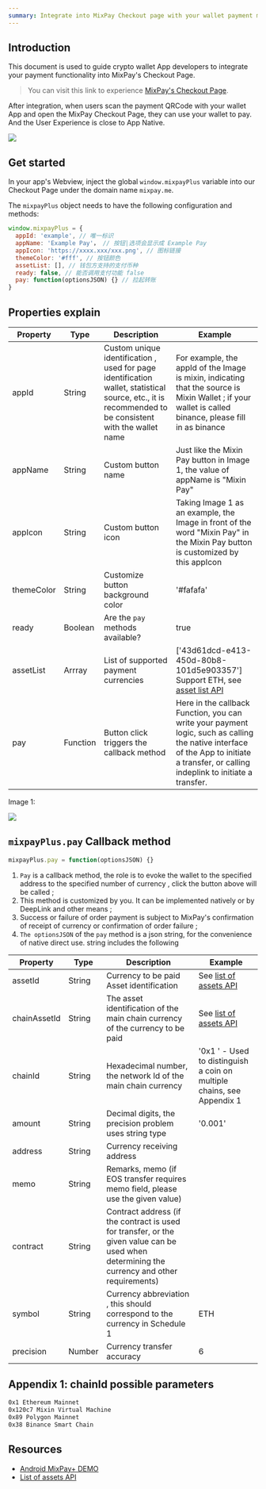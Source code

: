 ```yaml
---
summary: Integrate into MixPay Checkout page with your wallet payment method.
---
```



## Introduction

This document is used to guide crypto wallet App developers to integrate your payment functionality into MixPay's Checkout Page.

> You can visit this link to experience [MixPay's Checkout Page](https://mixpay.me/pay?payeeId=a0d77914-0877-6b47-eb1d-d3f94ed15d6a).

After integration, when users scan the payment QRCode with your wallet App and open the MixPay Checkout Page, they can use your wallet to pay. And the User Experience is close to App Native.



![](https://mixpay.me/developers/images/qrcode.png)


## Get started

In your app's Webview, inject the global `window.mixpayPlus` variable into our Checkout Page under the domain name `mixpay.me`.

The `mixpayPlus` object needs to have the following configuration and methods:

```javascript
window.mixpayPlus = {
  appId: 'example', // 唯一标识
  appName: 'Example Pay'， // 按钮|选项会显示成 Example Pay
  appIcon: 'https://xxxx.xxx/xxx.png', // 图标链接
  themeColor: '#fff', // 按钮颜色
  assetList: [], // 钱包方支持的支付币种
  ready: false, // 能否调用支付功能 false
  pay: function(optionsJSON) {} // 拉起转账
}
```

## Properties explain

| Property | Type | Description | Example |
| ------------ | ------------ | ------------ | ------------ |
| appId | String | Custom unique identification , used for page identification wallet, statistical source, etc., it is recommended to be consistent with the wallet name | For example, the appId of the Image is mixin, indicating that the source is Mixin Wallet ; if your wallet is called binance, please fill in as binance |
| appName | String | Custom button name | Just like the Mixin Pay button in Image 1, the value of appName is "Mixin Pay" |
| appIcon | String | Custom button icon | Taking Image 1 as an example, the Image in front of the word "Mixin Pay" in the Mixin Pay button is customized by this appIcon |
| themeColor | String | Customize button background color | '#fafafa' |
| ready | Boolean | Are the `pay` methods available? | true |
| assetList | Arrray<String> | List of supported payment currencies | ['43d61dcd-e413-450d-80b8-101d5e903357'] Support ETH, see [asset list API](https://api.mixpay.me/v1/setting/assets) |
| pay | Function | Button click triggers the callback method | Here in the callback Function, you can write your payment logic, such as calling the native interface of the App to initiate a transfer, or calling indeplink to initiate a transfer. |


Image 1:

![](https://mixpay.me/developers/images/checkout-page.png)


## `mixpayPlus.pay` Callback method

```javascript
mixpayPlus.pay = function(optionsJSON) {}
```

1.  `Pay` is a callback method, the role is to evoke the wallet to the specified address to the specified number of currency , click the button above will be called ;
2.  This method is customized by you. It can be implemented natively or by DeepLink and other means ;
3.  Success or failure of order payment is subject to MixPay's confirmation of receipt of currency or confirmation of order failure ;
4.  `The optionsJSON` of the `pay` method is a json string, for the convenience of native direct use. string includes the following



| Property | Type | Description | Example |
| ------------ | ------------ | ------------ | ------------ |
| assetId | String | Currency to be paid Asset identification | See [list of assets API](https://api.mixpay.me/v1/setting/assets) |
| chainAssetId | String | The asset identification of the main chain currency of the currency to be paid | See [list of assets API](https://api.mixpay.me/v1/setting/assets) |
| chainId | String | Hexadecimal number, the network Id of the main chain currency | '0x1 ' - Used to distinguish a coin on multiple chains, see Appendix 1 |
| amount | String | Decimal digits, the precision problem uses string type | '0.001' |
| address | String | Currency receiving address |  |
| memo | String | Remarks, memo (if EOS transfer requires memo field, please use the given value) |  |
| contract | String | Contract address (if the contract is used for transfer, or the given value can be used when determining the currency and other requirements) |  |
| symbol | String | Currency abbreviation , this should correspond to the currency in Schedule 1 | ETH |
| precision | Number | Currency transfer accuracy | 6 |


## Appendix 1: chainId possible parameters

```bash
0x1 Ethereum Mainnet
0x120c7 Mixin Virtual Machine
0x89 Polygon Mainnet
0x38 Binance Smart Chain
```

## Resources

-   [Android MixPay+ DEMO](https://github.com/MixPayProtocol/mixpay-plus-demo-android)
-   [List of assets API](https://api.mixpay.me/v1/setting/assets)

